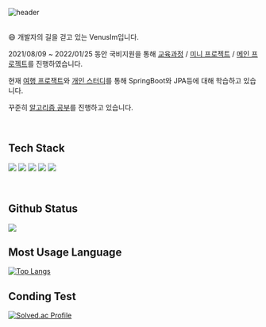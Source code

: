![header](https://capsule-render.vercel.app/api?type=waving&height=200&text=VenusIm&color=gradient&fontAlign=80&fontAlignY=40)
<br/> 
<br/>

:smile: 개발자의 길을 걷고 있는 VenusIm입니다.

2021/08/09 ~ 2022/01/25 동안 국비지원을 통해 [교육과정](https://github.com/VenusIm/Bitcamp_Study) / [미니 프로젝트](https://github.com/VenusIm/Bitcamp_Mini) / [메인 프로젝트](https://github.com/VenusIm/Bitcamp_main)를 진행하였습니다.

현재 [여행 프로잭트](https://github.com/TravelWithMeProject)와 [개인 스터디](https://github.com/VenusIm/Springboot-Study)를 통해 SpringBoot와 JPA등에 대해 학습하고 있습니다.

꾸준히 [알고리즘 공부](https://github.com/VenusIm/Algorithms)를 진행하고 있습니다.

<br/>

## Tech Stack

<img src="https://img.shields.io/badge/JAVA-007396?style=for-the-badge&logo=java&logoColor=white"> <img src="https://img.shields.io/badge/Spring-6DB33F?style=for-the-badge&logo=Spring&logoColor=white"> <img src="https://img.shields.io/badge/SpringBoot-6DB33F?style=for-the-badge&logo=SpringBoot&logoColor=white"> <img src="https://img.shields.io/badge/oracle-F80000?style=for-the-badge&logo=oracle&logoColor=white"> <img src="https://img.shields.io/badge/mysql-4479A1?style=for-the-badge&logo=mysql&logoColor=white">

<br/>

## Github Status

<img src="https://github-readme-stats.vercel.app/api?username=VenusIm&show_icons=true&count_private=true&hide_border=true"/>

## Most Usage Language

﻿[![Top Langs](https://github-readme-stats.vercel.app/api/top-langs/?username=VenusIm&langs_count=10&layout=compact&theme=dark)](https://github.com/VenusIm/VenusIm)

## Conding Test

[![Solved.ac Profile](http://mazassumnida.wtf/api/v2/generate_badge?boj=junhee3370)](https://solved.ac/junhee3370/)
